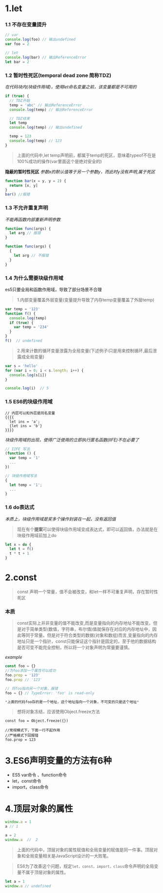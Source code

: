 # 1.**let**

### 1.1 不存在变量提升

```javascript
// var
console.log(foo) // 输出undefined
var foo = 2

// let
console.log(bar) // 输出ReferenceError
let bar = 2
```

### 1.2 暂时性死区(temporal dead zone 简称TDZ)

*在代码块内(块级作用域)，使用let命名变量之前，该变量都是不可用的*

```javascript
if (true) {
  // TDZ开始
  temp = 'abc' // 输出ReferenceError
  console.log(temp) // 输出ReferenceError

  // TDZ结束
  let temp
  console.log(temp) // 输出undefined

  temp = 123
  console.log(temp) // 123
}
```

> 上面的代码中,let temp声明前，都属于temp的死区，意味着typeof不在是100%成功的操作(var里面这个是绝对安全的)


**隐蔽的暂时性死区** *参数x的默认值等于另一个参数y，而此时y没有声明,属于死区*

```javascript
function bar(x = y, y = 2) {
  return [x, y]
}
bar() //报错
```

### 1.3 不允许重复声明

*不能再函数内部重新声明参数*

```javascript
function func(args) {
  let arg // 报错
}

function func(args) {
  {
    let arg // 不报错
  }
}
```

### 1.4 为什么需要块级作用域

es5只要全局和函数作用域，导致了部分场景不合理

> 1.内部变量覆盖外层变量(变量提升导致了内存temp变量覆盖了外层temp)

```javascript
var temp = '123'
function f() {
  console.log(temp)
  if (true) {
    var temp = '234'
  }
}
f()  // undefined
```

> 2.用来计数的循环变量泄露为全局变量(下述例子i只是用来控制循环,最后泄露成全局变量)

```javascript
var s = 'hello'
for (var i = 0; i < s.length; i++) {
  console.log(s[i])
}

console.log(i)  // 5
```

### 1.5 ES6的块级作用域
```
// 内层可以和外层是同名变量
{{{{
  let ins = 'a';
  {let ins = 'b'}
}}}}
```

*块级作用域的出现，使得广泛使用的立即执行匿名函数(IIFE)不在必要了*
```javascript
// IIFE 写法
(function () {
  var temp = '1'
  ...
})

// 块级作用域写法
{
  let temp = '1';
  ...
}
```

### 1.6 do表达式
*本质上，块级作用域是奖多个操作封装在一起，没有返回值*
> 现在有个**提案**可以使得块级作用域变成表达式，即可以返回值，办法就是在块级作用域前加上do
```javascript
let x = do {
  let t = f()
  t * t + 1
}
```

# 2.**const**

> const 声明一个常量，值不会被改变，和let一样不可重复声明，存在暂时性死区

### 本质

>const实际上并非变量的值不能改变,而是变量指向的内存地址不能改变。但是对于简单类型(数值，字符串，布尔值)值就保存在对应的内存地址中，因此等同于常量。但是对于符合类型的数据(对象和数组)而言,变量指向的内存地址只是一个指针，const只能保证这个指针是固定的，至于他的数据结构是否可变不能完全控制，所以将一个对象声明为常量要谨慎。

*example*
```javascript
const foo = {}
//为foo添加一个属性可以成功
foo.prop = '123'
foo.prop // '123'

// 将foo指向另一个对象，报错
foo = {} // TypeError: 'foo' is read-only

*上面的代码foo存的是一个地址，这个地址指向一个对象，不可变的只是这个地址*
```

> 想将对象冻结，应该使用Object.freeze方法
```
const foo = Object.freeze({})

//常规模式下，下面一行不起作用
//严格模式下回报错
foo.prop = 123
```

# 3.**ES6声明变量的方法有6种**
- ES5 var命令  、function命令
- let，const命令
- import，class命令

# 4.**顶层对象的属性**
```javascript
window.a = 1
a // 1

a = 2
window.a  //  2
```

> 上面的代码中，顶层对象的属性赋值和全局变量的赋值是同一件事。顶层对象和全局变量相关是JavaScript设计的一大败笔。

> ES6为了改善这个问题，规定`let，const，import，class`命令声明的全局变量不属于顶层对象的属性。

```javascript
let a = 1
window.a // undefined
```